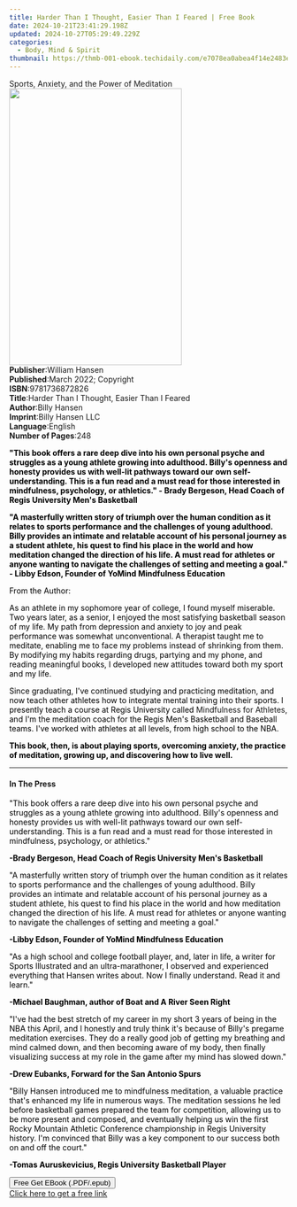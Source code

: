 ```yaml
---
title: Harder Than I Thought, Easier Than I Feared | Free Book
date: 2024-10-21T23:41:29.198Z
updated: 2024-10-27T05:29:49.229Z
categories:
  - Body, Mind & Spirit
thumbnail: https://thmb-001-ebook.techidaily.com/e7078ea0abea4f14e2483e251173713f09abdb435f5ecbe4009732f31782d6d7.jpg
---
```

<main id="book-container">
  <div class="flex flex-col">
    <div class="book-brief flex-1 py-6 px-4 sm:p-6 md:py-10 md:px-8">
      <!-- brief-->
      <div class="book-brief-main">
        Sports, Anxiety, and the Power of Meditation
      </div>
    </div>
    <div
      class="book-meta-info flex-1 grid gap-4 col-start-1 col-end-3 row-start-1 sm:mb-6 sm:grid-cols-4 lg:gap-6 lg:col-start-2 lg:row-end-6 lg:row-span-6 lg:mb-0"
    >
      <div
        class="book-meta-info-left place-content-center mt-4 p-4 text-sm leading-6 col-start-2 col-span-2 dark:text-slate-400"
      >
        <img
          class="w-full h-500 object-cover rounded-lg sm:h-255 sm:col-span-2 lg:col-span-full"
          src="https://img-001-ebook.techidaily.com/9c05675fdf431830e0542b517820638842ec8be778c2b6a5991671a267e85c22.jpg"
          alt=""
          width="312"
          height="500"
        />
      </div>
      <div
        class="book-meta-info-right mt-2 col-start-1 row-start-2 col-span-3 self-center"
      >
        <!-- meta data  -->
        <div class="flex flex-col px-4 md:px-8">
          <div class="flex-1">
            <strong>Publisher</strong>:<span class="px-2">William Hansen</span>
          </div>
          <div class="flex-1">
            <strong>Published</strong>:<span class="px-2"
              >March 2022; Copyright</span
            >
          </div>
          <div class="flex-1">
            <strong>ISBN</strong>:<span class="px-2">9781736872826</span>
          </div>
          <div class="flex-1">
            <strong>Title</strong>:<span class="px-2"
              >Harder Than I Thought, Easier Than I Feared</span
            >
          </div>
          <div class="flex-1">
            <strong>Author</strong>:<span class="px-2">Billy Hansen</span>
          </div>
          <div class="flex-1">
            <strong>Imprint</strong>:<span class="px-2">Billy Hansen LLC</span>
          </div>
          <div class="flex-1">
            <strong>Language</strong>:<span class="px-2">English</span>
          </div>
          <div class="flex-1">
            <strong>Number of Pages</strong>:<span class="px-2">248</span>
          </div>
        </div>
      </div>
    </div>
    <div class="book-description flex-1 py-6 px-4 sm:p-6 md:py-10 md:px-8">
      <div class="book-description-main">
        <div accordion-content="" id="description">
          <p>
            <strong
              style="background-color: rgba(0, 0, 0, 0); color: rgb(0, 0, 0)"
              >"This book offers a rare deep dive into his own personal psyche
              and struggles as a young athlete growing into adulthood. Billy's
              openness and honesty provides us with well-lit pathways toward our
              own self-understanding. This is a fun read and a must read for
              those interested in mindfulness, psychology, or athletics." -
              Brady Bergeson, Head Coach of Regis University Men's
              Basketball</strong
            >
          </p>
          <p>
            <strong
              style="background-color: rgba(0, 0, 0, 0); color: rgb(0, 0, 0)"
              >"A masterfully written story of triumph over the human condition
              as it relates to sports performance and the challenges of young
              adulthood. Billy provides an intimate and relatable account of his
              personal journey as a student athlete, his quest to find his place
              in the world and how meditation changed the direction of his life.
              A must read for athletes or anyone wanting to navigate the
              challenges of setting and meeting a goal." - Libby Edson, Founder
              of YoMind Mindfulness Education</strong
            >
          </p>
          <p>
            <span
              style="background-color: rgba(0, 0, 0, 0); color: rgb(0, 0, 0)"
              >From the Author:</span
            >
          </p>
          <p>
            <span
              style="background-color: rgba(0, 0, 0, 0); color: rgb(0, 0, 0)"
              >As an athlete in my sophomore year of college, I found myself
              miserable. Two years later, as a senior, I enjoyed the most
              satisfying basketball season of my life. My path from depression
              and anxiety to joy and peak performance was somewhat
              unconventional. A therapist taught me to meditate, enabling me to
              face my problems instead of shrinking from them. By modifying my
              habits regarding drugs, partying and my phone, and reading
              meaningful books, I developed new attitudes toward both my sport
              and my life.&nbsp;</span
            >
          </p>
          <p>
            <span
              style="background-color: rgba(0, 0, 0, 0); color: rgb(0, 0, 0)"
              >Since graduating, I've continued studying and practicing
              meditation, and now teach other athletes how to integrate mental
              training into their sports. I presently teach a course at Regis
              University called </span
            >Mindfulness for Athletes<span
              style="background-color: rgba(0, 0, 0, 0); color: rgb(0, 0, 0)"
              >, and I'm the meditation coach for the Regis Men's Basketball and
              Baseball teams. I've worked with athletes at all levels, from high
              school to the NBA.</span
            >
          </p>
          <p>
            <strong
              style="background-color: rgba(0, 0, 0, 0); color: rgb(0, 0, 0)"
              >This book, then, is about playing sports, overcoming anxiety, the
              practice of meditation, growing up, and discovering how to live
              well.</strong
            >
          </p>
        </div>
        <div class="accordion-fader"></div>
      </div>
    </div>
    <div class="book-excerpts flex-1 py-6 px-4 sm:p-6 md:py-10 md:px-8">
      <!-- excerpts-->
      <div class="book-excerpts-main">
        <hr />
        <h4 class="placeholder placeholder-heading">
          <span>In The Press</span>
        </h4>
        <p></p>
        <p>
          <span
            style="color: rgba(0, 0, 0, 1); background-color: rgba(0, 0, 0, 0)"
            >"This book offers a rare deep dive into his own personal psyche and
            struggles as a young athlete growing into adulthood. Billy's
            openness and honesty provides us with well-lit pathways toward our
            own self-understanding. This is a fun read and a must read for those
            interested in mindfulness, psychology, or athletics."
          </span>
        </p>
        <p>
          <strong
            style="color: rgba(0, 0, 0, 1); background-color: rgba(0, 0, 0, 0)"
            >-</strong
          ><strong
            style="color: rgba(0, 0, 0, 1); background-color: rgba(0, 0, 0, 0)"
            >Brady Bergeson, Head Coach of Regis University Men's
            Basketball</strong
          >
        </p>
        <p>
          <span
            style="color: rgba(0, 0, 0, 1); background-color: rgba(0, 0, 0, 0)"
            >"A masterfully written story of triumph over the human condition as
            it relates to sports performance and the challenges of young
            adulthood. Billy provides an intimate and relatable account of his
            personal journey as a student athlete, his quest to find his place
            in the world and how meditation changed the direction of his life. A
            must read for athletes or anyone wanting to navigate the challenges
            of setting and meeting a goal."</span
          >
        </p>
        <p>
          <strong
            style="color: rgba(0, 0, 0, 1); background-color: rgba(0, 0, 0, 0)"
            >-</strong
          ><strong
            style="color: rgba(0, 0, 0, 1); background-color: rgba(0, 0, 0, 0)"
            >Libby Edson, Founder of YoMind Mindfulness Education</strong
          >
        </p>
        <p>
          <span
            style="color: rgba(0, 0, 0, 1); background-color: rgba(0, 0, 0, 0)"
            >"As a high school and college football player, and, later in life,
            a writer for Sports Illustrated and an ultra-marathoner, I observed
            and experienced everything that Hansen writes about. Now I finally
            understand. Read it and learn."</span
          >
        </p>
        <p>
          <strong
            style="color: rgba(0, 0, 0, 1); background-color: rgba(0, 0, 0, 0)"
            >-</strong
          ><strong
            style="color: rgba(0, 0, 0, 1); background-color: rgba(0, 0, 0, 0)"
            >Michael Baughman, author of Boat and A River Seen Right</strong
          >
        </p>
        <p>
          <span
            style="color: rgba(0, 0, 0, 1); background-color: rgba(0, 0, 0, 0)"
            >"I've had the best stretch of my career in my short 3 years of
            being in the NBA this April, and I honestly and truly think it's
            because of Billy's pregame meditation exercises. They do a really
            good job of getting my breathing and mind calmed down, and then
            becoming aware of my body, then finally visualizing success at my
            role in the game after my mind has slowed down."</span
          >
        </p>
        <p>
          <strong
            style="background-color: rgba(0, 0, 0, 0); color: rgba(0, 0, 0, 1)"
            >-</strong
          ><strong
            style="background-color: rgba(0, 0, 0, 0); color: rgba(0, 0, 0, 1)"
            >Drew Eubanks, Forward for the San Antonio Spurs</strong
          >
        </p>
        <p>
          <span
            style="color: rgba(0, 0, 0, 1); background-color: rgba(0, 0, 0, 0)"
            >"Billy Hansen introduced me to mindfulness meditation, a valuable
            practice that's enhanced my life in numerous ways. The meditation
            sessions he led before basketball games prepared the team for
            competition, allowing us to be more present and composed, and
            eventually helping us win the first Rocky Mountain Athletic
            Conference championship in Regis University history. I'm convinced
            that Billy was a key component to our success both on and off the
            court."</span
          >
        </p>
        <p>
          <strong
            style="color: rgba(0, 0, 0, 1); background-color: rgba(0, 0, 0, 0)"
            >-</strong
          ><strong
            style="color: rgba(0, 0, 0, 1); background-color: rgba(0, 0, 0, 0)"
            >Tomas Auruskevicius, Regis University Basketball Player</strong
          >
        </p>
        <p></p>
      </div>
    </div>
    <div
      class="book-about-author flex-1 py-6 px-4 sm:p-6 md:py-10 md:px-8"
    ></div>
    <div class="book-free-get flex-1 py-6 px-4 sm:p-6 md:py-10 md:px-8">
      <button
        id="btn-free-get"
        class="bg-blue-500 hover:bg-blue-700 text-white font-bold py-2 px-4 rounded"
      >
        Free Get EBook (.PDF/.epub)
      </button>
      <div id="countdown-display" class="px-2 text-lg mt-2"></div>
      <a
        id="free-link"
        class="hidden bg-blue-500 hover:bg-blue-700 text-white font-bold py-2 px-4 rounded"
        href="https://www.ebooks.com/en-us/book/210301091/harder-than-i-thought-easier-than-i-feared/billy-hansen/"
        target="_blank"
        >Click here to get a free link</a
      >
    </div>
    <script>
      let countdownTime = 0;
      let countdownInterval = null;
      document
        .getElementById('btn-free-get')
        .addEventListener('click', startCountdown);
      function startCountdown() {
        countdownTime = new Date().getTime() + 60000 * 3;
        countdownInterval = setInterval(updateCountdown, 1000);
        document.getElementById('btn-free-get').disabled = true;
        document
          .getElementById('btn-free-get')
          .classList.add('bg-gray-500', 'cursor-not-allowed');
      }
      function updateCountdown() {
        let currentTime = new Date().getTime();
        let timeLeft = countdownTime - currentTime;
        let secondsLeft = Math.floor(timeLeft / 1000);
        document.getElementById('countdown-display').innerHTML =
          `Remaining time: ${secondsLeft} seconds.`;
        if (secondsLeft <= 0) {
          clearInterval(countdownInterval);
          document.getElementById('btn-free-get').classList.add('hidden');
          document.getElementById('free-link').classList.remove('hidden');
          document.getElementById('countdown-display').innerHTML = '';
        }
      }
    </script>
  </div>
</main>

<ins class="adsbygoogle"
      style="display:block"
      data-ad-client="ca-pub-7571918770474297"
      data-ad-slot="8358498916"
      data-ad-format="auto"
      data-full-width-responsive="true"></ins>
    